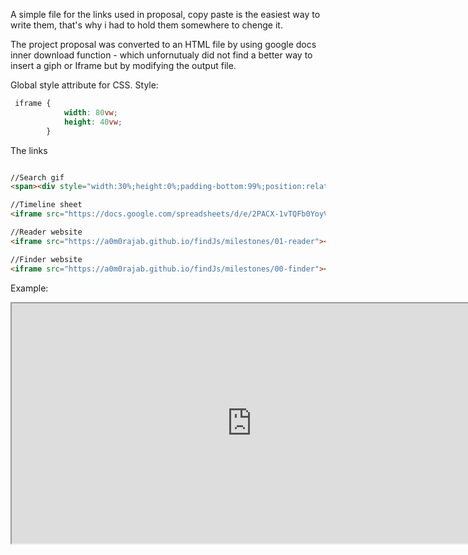 A simple file for the links used in proposal, copy paste is the easiest way to write them, that's why i had to hold them somewhere to chenge it. 

The project proposal was converted to an HTML file by using google docs inner download function - which unfornutualy did not find a better way to insert a giph or Iframe but by modifying the output file.


Global style attribute for CSS.
Style: 
```CSS 
 iframe {
            width: 80vw;
            height: 40vw;
        }
```

The links
```html

//Search gif
<span><div style="width:30%;height:0%;padding-bottom:99%;position:relative;"><iframe src="https://giphy.com/embed/ZFu5ldiN6UfBL1U9JE" width="100%" height="100%" style="position:absolute" frameBorder="0" class="giphy-embed" allowFullScreen></iframe></div><p><a href="https://giphy.com/gifs/search-arabic-bismillah-ZFu5ldiN6UfBL1U9JE">via GIPHY</a></p></span>

//Timeline sheet
<iframe src="https://docs.google.com/spreadsheets/d/e/2PACX-1vTQFb0YoyVIiw2soggGFQdOfKpA1MiYZYWF56F81p3jF_eAtT9fElv-dr-gFPSH_pnIqTx6iGa8GjGM/pubhtml?gid=1709744959&amp;single=true&amp;widget=true&amp;headers=false"></iframe>

//Reader website
<iframe src="https://a0m0rajab.github.io/findJs/milestones/01-reader"></iframe>

//Finder website
<iframe src="https://a0m0rajab.github.io/findJs/milestones/00-finder"></iframe>

```
Example:
<iframe style=" width: 80vw;
            height: 40vw;" src="https://a0m0rajab.github.io/findJs/milestones/00-finder"></iframe>
